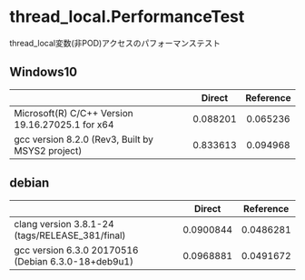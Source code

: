# thread_local.PerformanceTest
thread_local変数(非POD)アクセスのパフォーマンステスト

## Windows10
||Direct|Reference|
|-|:-:|:-:|
|Microsoft(R) C/C++ Version 19.16.27025.1 for x64|0.088201|0.065236|
|gcc version 8.2.0 (Rev3, Built by MSYS2 project)|0.833613|0.094968|

## debian
||Direct|Reference|
|-|:-:|:-:|
|clang version 3.8.1-24 (tags/RELEASE_381/final)|0.0900844|0.0486281|
|gcc version 6.3.0 20170516 (Debian 6.3.0-18+deb9u1)|0.0968881|0.0491672|
